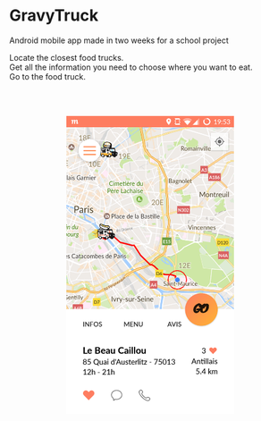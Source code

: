 # GravyTruck
Android mobile app made in two weeks for a school project

Locate the closest food trucks.
<br>
Get all the information you need to choose where you want to eat.
<br>
Go to the food truck.

<br><br>

<p align="center">
  <img src="screenshots/maps.png" width="300" >
</p>

